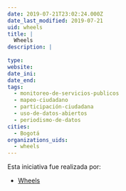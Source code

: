 ```yaml
---
date: 2019-07-21T23:02:24.000Z
date_last_modified: 2019-07-21
uid: wheels
title: |
  Wheels
description: |
  
type: 
website: 
date_ini: 
date_end: 
tags:
  - monitoreo-de-servicios-publicos
  - mapeo-ciudadano
  - participación-ciudadana
  - uso-de-datos-abiertos
  - periodismo-de-datos
cities: 
  - Bogotá
organizations_uids:
  - wheels
---
```


Esta iniciativa fue realizada por:

- [Wheels](/organizaciones/wheels)
